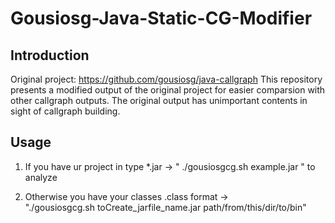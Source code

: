 # Gousiosg-Java-Static-CG-Modifier
## Introduction
Original project: https://github.com/gousiosg/java-callgraph
This repository presents a modified output of the original project for easier comparsion with other callgraph outputs. The original output has unimportant contents in sight of callgraph building.

## Usage

1.  If you have ur project in type *.jar -> " ./gousiosgcg.sh example.jar " to analyze
                                                                                
2.  Otherwise you have your classes .class format ->                                  
	  "./gousiosgcg.sh toCreate_jarfile_name.jar  path/from/this/dir/to/bin"   
	  





	  
